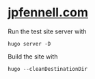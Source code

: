 # [jpfennell.com](https://jpfennell.com)

Run the test site server with

    hugo server -D

Build the site with

    hugo --cleanDestinationDir
